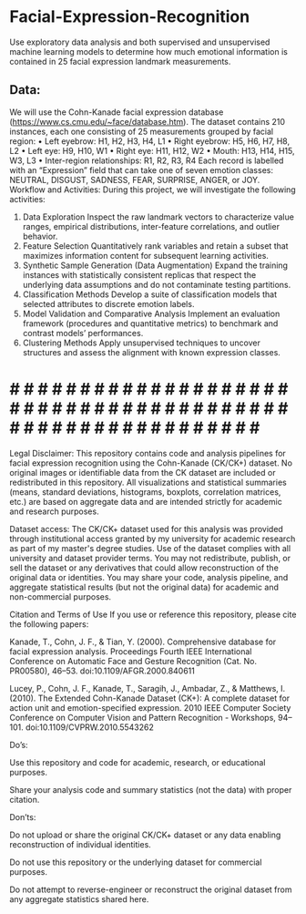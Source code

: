 # Facial-Expression-Recognition
Use exploratory data analysis and both supervised and unsupervised machine learning models to determine  how much emotional information is contained in 25 facial expression landmark measurements. 

## Data: 
We will use the Cohn-Kanade facial expression database (https://www.cs.cmu.edu/~face/database.htm). 
The dataset contains 210 instances, each one consisting of 25 measurements grouped by facial region: 
• Left eyebrow: H1, H2, H3, H4, L1 
• Right eyebrow: H5, H6, H7, H8, L2 
• Left eye: H9, H10, W1 
• Right eye: H11, H12, W2 
• Mouth: H13, H14, H15, W3, L3 
• Inter-region relationships: R1, R2, R3, R4 
Each record is labelled with an “Expression” field that can take one of seven emotion classes:  
NEUTRAL, DISGUST, SADNESS, FEAR, SURPRISE, ANGER, or JOY. 
Workflow and Activities: 
During this project, we will investigate the following activities: 
1. Data Exploration 
Inspect the raw landmark vectors to characterize value ranges, empirical distributions, inter-feature 
correlations, and outlier behavior. 
2. Feature Selection 
Quantitatively rank variables and retain a subset that maximizes information content for subsequent 
learning activities. 
3. Synthetic Sample Generation (Data Augmentation) 
Expand the training instances with statistically consistent replicas that respect the underlying data 
assumptions and do not contaminate testing partitions. 
4. Classification Methods 
Develop a suite of classification models that selected attributes to discrete emotion labels. 
5. Model Validation and Comparative Analysis 
Implement an evaluation framework (procedures and quantitative metrics) to benchmark and 
contrast models’ performances. 
6. Clustering Methods 
Apply unsupervised techniques to uncover structures and assess the alignment with known 
expression classes.

# # # # # # # # # # # # # # # # # # # # # # # # # # # # # # # # # # # # # # # # # # # # # # # # # # # # # # # # # # # #
Legal Disclaimer:
This repository contains code and analysis pipelines for facial expression recognition using the Cohn-Kanade (CK/CK+) dataset. 
No original images or identifiable data from the CK dataset are included or redistributed in this repository. 
All visualizations and statistical summaries (means, standard deviations, histograms, boxplots, correlation matrices, etc.) are based on aggregate data and are intended strictly for academic and research purposes.

Dataset access:
The CK/CK+ dataset used for this analysis was provided through institutional access granted by my university for academic research as part of my master's degree studies. Use of the dataset complies with all university and dataset provider terms.
You may not redistribute, publish, or sell the dataset or any derivatives that could allow reconstruction of the original data or identities.
You may share your code, analysis pipeline, and aggregate statistical results (but not the original data) for academic and non-commercial purposes.

Citation and Terms of Use
If you use or reference this repository, please cite the following papers:

Kanade, T., Cohn, J. F., & Tian, Y. (2000). Comprehensive database for facial expression analysis. Proceedings Fourth IEEE International Conference on Automatic Face and Gesture Recognition (Cat. No. PR00580), 46–53. doi:10.1109/AFGR.2000.840611

Lucey, P., Cohn, J. F., Kanade, T., Saragih, J., Ambadar, Z., & Matthews, I. (2010). The Extended Cohn-Kanade Dataset (CK+): A complete dataset for action unit and emotion-specified expression. 2010 IEEE Computer Society Conference on Computer Vision and Pattern Recognition - Workshops, 94–101. doi:10.1109/CVPRW.2010.5543262


Do’s:

Use this repository and code for academic, research, or educational purposes.

Share your analysis code and summary statistics (not the data) with proper citation.

Don’ts:

Do not upload or share the original CK/CK+ dataset or any data enabling reconstruction of individual identities.

Do not use this repository or the underlying dataset for commercial purposes.

Do not attempt to reverse-engineer or reconstruct the original dataset from any aggregate statistics shared here.
